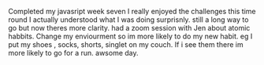 Completed my javasript week seven I really
enjoyed the challenges this time round
I actually understood what I was doing surprisnly.
still a long way to go but now theres more clarity.
had a zoom session with Jen about atomic habbits.
Change my enviourment so im more likely to do
my new habit. eg I put my shoes , socks, shorts, singlet
on my couch. If i see them there  im more likely to
go for a run.
awsome day.



